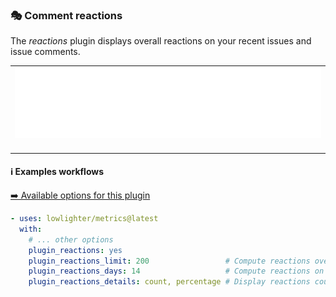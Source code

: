 ### 🎭 Comment reactions

The *reactions* plugin displays overall reactions on your recent issues and issue comments.

<table>
  <td align="center">
    <img src="https://github.com/lowlighter/lowlighter/blob/master/metrics.plugin.reactions.svg">
    <img width="900" height="1" alt="">
  </td>
</table>

#### ℹ️ Examples workflows

[➡️ Available options for this plugin](metadata.yml)

```yaml
- uses: lowlighter/metrics@latest
  with:
    # ... other options
    plugin_reactions: yes
    plugin_reactions_limit: 200                 # Compute reactions over last 200 issue comments
    plugin_reactions_days: 14                   # Compute reactions on issue comments posted less than 14 days ago
    plugin_reactions_details: count, percentage # Display reactions count and percentage
```